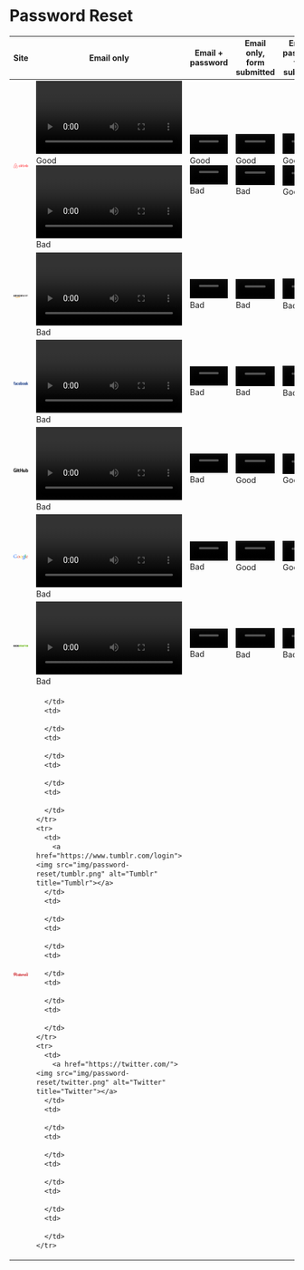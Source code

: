 # Password Reset


<table class="password-reset-comparison">
  <thead>
    <tr>
      <th>Site</th>
      <th>Email only</th>
      <th>Email + password</th>
      <th>Email only, form submitted</th>
      <th>Email + password, form submitted</th>
      <th>Different email + password</th>
    </tr>
  </thead>
  <tbody>
    <tr>
      <td>
        <a href="https://www.airbnb.com/"><img src="img/password-reset/airbnb.png" alt="Airbnb" title="Airbnb"></a>
      </td>
      <td>
        <video controls width="100%">
          <source src="../password-reset-screencasts/screencasts/airbnb_1.webm" type='video/webm;codecs="vp8, vorbis"'>
          <source src="../password-reset-screencasts/screencasts/airbnb_1.mp4" type='video/mp4;codecs="avc1.42E01E, mp4a.40.2"'>
        </video>
        <span class="good">Good</span>
        <video controls width="100%">
          <source src="../password-reset-screencasts/screencasts/airbnb_6.webm" type='video/webm;codecs="vp8, vorbis"'>
          <source src="../password-reset-screencasts/screencasts/airbnb_6.mp4" type='video/mp4;codecs="avc1.42E01E, mp4a.40.2"'>
        </video>
        <span class="bad">Bad</span>
      </td>
      <td>
        <video controls width="100%">
          <source src="../password-reset-screencasts/screencasts/airbnb_2.webm" type='video/webm;codecs="vp8, vorbis"'>
          <source src="../password-reset-screencasts/screencasts/airbnb_2.mp4" type='video/mp4;codecs="avc1.42E01E, mp4a.40.2"'>
        </video>
        <span class="good">Good</span>
        <video controls width="100%">
          <source src="../password-reset-screencasts/screencasts/airbnb_7.webm" type='video/webm;codecs="vp8, vorbis"'>
          <source src="../password-reset-screencasts/screencasts/airbnb_7.mp4" type='video/mp4;codecs="avc1.42E01E, mp4a.40.2"'>
        </video>
        <span class="bad">Bad</span>
      </td>
      <td>
        <video controls width="100%">
          <source src="../password-reset-screencasts/screencasts/airbnb_3.webm" type='video/webm;codecs="vp8, vorbis"'>
          <source src="../password-reset-screencasts/screencasts/airbnb_3.mp4" type='video/mp4;codecs="avc1.42E01E, mp4a.40.2"'>
        </video>
        <span class="good">Good</span>
        <video controls width="100%">
          <source src="../password-reset-screencasts/screencasts/airbnb_8.webm" type='video/webm;codecs="vp8, vorbis"'>
          <source src="../password-reset-screencasts/screencasts/airbnb_8.mp4" type='video/mp4;codecs="avc1.42E01E, mp4a.40.2"'>
        </video>
        <span class="bad">Bad</span>
      </td>
      <td>
        <video controls width="100%">
          <source src="../password-reset-screencasts/screencasts/airbnb_4.webm" type='video/webm;codecs="vp8, vorbis"'>
          <source src="../password-reset-screencasts/screencasts/airbnb_4.mp4" type='video/mp4;codecs="avc1.42E01E, mp4a.40.2"'>
        </video>
        <span class="good">Good</span>
        <video controls width="100%">
          <source src="../password-reset-screencasts/screencasts/airbnb_9.webm" type='video/webm;codecs="vp8, vorbis"'>
          <source src="../password-reset-screencasts/screencasts/airbnb_9.mp4" type='video/mp4;codecs="avc1.42E01E, mp4a.40.2"'>
        </video>
        <span class="good">Good</span>
      </td>
      <td>
        <video controls width="100%">
          <source src="../password-reset-screencasts/screencasts/airbnb_5.webm" type='video/webm;codecs="vp8, vorbis"'>
          <source src="../password-reset-screencasts/screencasts/airbnb_5.mp4" type='video/mp4;codecs="avc1.42E01E, mp4a.40.2"'>
        </video>
        <span class="good">Good</span>
        <video controls width="100%">
          <source src="../password-reset-screencasts/screencasts/airbnb_10.webm" type='video/webm;codecs="vp8, vorbis"'>
          <source src="../password-reset-screencasts/screencasts/airbnb_10.mp4" type='video/mp4;codecs="avc1.42E01E, mp4a.40.2"'>
        </video>
        <span class="good">Good</span>
      </td>
    </tr>
    <tr>
      <td>
        <a href="https://www.amazon.com/gp/sign-in.html"><img src="img/password-reset/amazon.png" alt="Amazon" title="Amazon"></a>
      </td>
      <td>
        <video controls width="100%">
          <source src="../password-reset-screencasts/screencasts/amazon_1.webm" type='video/webm;codecs="vp8, vorbis"'>
          <source src="../password-reset-screencasts/screencasts/amazon_1.mp4" type='video/mp4;codecs="avc1.42E01E, mp4a.40.2"'>
        </video>
        <span class="bad">Bad</span>
      </td>
      <td>
        <video controls width="100%">
          <source src="../password-reset-screencasts/screencasts/amazon_2.webm" type='video/webm;codecs="vp8, vorbis"'>
          <source src="../password-reset-screencasts/screencasts/amazon_2.mp4" type='video/mp4;codecs="avc1.42E01E, mp4a.40.2"'>
        </video>
        <span class="bad">Bad</span>
      </td>
      <td>
        <video controls width="100%">
          <source src="../password-reset-screencasts/screencasts/amazon_3.webm" type='video/webm;codecs="vp8, vorbis"'>
          <source src="../password-reset-screencasts/screencasts/amazon_3.mp4" type='video/mp4;codecs="avc1.42E01E, mp4a.40.2"'>
        </video>
        <span class="bad">Bad</span>
      </td>
      <td>
        <video controls width="100%">
          <source src="../password-reset-screencasts/screencasts/amazon_4.webm" type='video/webm;codecs="vp8, vorbis"'>
          <source src="../password-reset-screencasts/screencasts/amazon_4.mp4" type='video/mp4;codecs="avc1.42E01E, mp4a.40.2"'>
        </video>
        <span class="bad">Bad</span>
      </td>
      <td>
        <video controls width="100%">
          <source src="../password-reset-screencasts/screencasts/amazon_5.webm" type='video/webm;codecs="vp8, vorbis"'>
          <source src="../password-reset-screencasts/screencasts/amazon_5.mp4" type='video/mp4;codecs="avc1.42E01E, mp4a.40.2"'>
        </video>
        <span class="good">Good</span>
      </td>
    </tr>
    <tr>
      <td>
        <a href="https://www.facebook.com/"><img src="img/password-reset/facebook.png" alt="Facebook" title="Facebook"></a>
      </td>
      <td>
        <video controls width="100%">
          <source src="../password-reset-screencasts/screencasts/facebook_1.webm" type='video/webm;codecs="vp8, vorbis"'>
          <source src="../password-reset-screencasts/screencasts/facebook_1.mp4" type='video/mp4;codecs="avc1.42E01E, mp4a.40.2"'>
        </video>
        <span class="bad">Bad</span>
      </td>
      <td>
        <video controls width="100%">
          <source src="../password-reset-screencasts/screencasts/facebook_2.webm" type='video/webm;codecs="vp8, vorbis"'>
          <source src="../password-reset-screencasts/screencasts/facebook_2.mp4" type='video/mp4;codecs="avc1.42E01E, mp4a.40.2"'>
        </video>
        <span class="bad">Bad</span>
      </td>
      <td>
        <video controls width="100%">
          <source src="../password-reset-screencasts/screencasts/facebook_3.webm" type='video/webm;codecs="vp8, vorbis"'>
          <source src="../password-reset-screencasts/screencasts/facebook_3.mp4" type='video/mp4;codecs="avc1.42E01E, mp4a.40.2"'>
        </video>
        <span class="bad">Bad</span>
      </td>
      <td>
        <video controls width="100%">
          <source src="../password-reset-screencasts/screencasts/facebook_4.webm" type='video/webm;codecs="vp8, vorbis"'>
          <source src="../password-reset-screencasts/screencasts/facebook_4.mp4" type='video/mp4;codecs="avc1.42E01E, mp4a.40.2"'>
        </video>
        <span class="bad">Bad</span>
      </td>
      <td>
        <video controls width="100%">
          <source src="../password-reset-screencasts/screencasts/facebook_5.webm" type='video/webm;codecs="vp8, vorbis"'>
          <source src="../password-reset-screencasts/screencasts/facebook_5.mp4" type='video/mp4;codecs="avc1.42E01E, mp4a.40.2"'>
        </video>
        <span class="good">Good</span>
      </td>
    </tr>
    <tr>
      <td>
        <a href="https://github.com/"><img src="img/password-reset/github.png" alt="GitHub" title="GitHub"></a>
      </td>
      <td>
        <video controls width="100%">
          <source src="../password-reset-screencasts/screencasts/github_1.webm" type='video/webm;codecs="vp8, vorbis"'>
          <source src="../password-reset-screencasts/screencasts/github_1.mp4" type='video/mp4;codecs="avc1.42E01E, mp4a.40.2"'>
        </video>
        <span class="bad">Bad</span>
      </td>
      <td>
        <video controls width="100%">
          <source src="../password-reset-screencasts/screencasts/github_2.webm" type='video/webm;codecs="vp8, vorbis"'>
          <source src="../password-reset-screencasts/screencasts/github_2.mp4" type='video/mp4;codecs="avc1.42E01E, mp4a.40.2"'>
        </video>
        <span class="bad">Bad</span>
      </td>
      <td>
        <video controls width="100%">
          <source src="../password-reset-screencasts/screencasts/github_3.webm" type='video/webm;codecs="vp8, vorbis"'>
          <source src="../password-reset-screencasts/screencasts/github_3.mp4" type='video/mp4;codecs="avc1.42E01E, mp4a.40.2"'>
        </video>
        <span class="bad">Good</span>
      </td>
      <td>
        <video controls width="100%">
          <source src="../password-reset-screencasts/screencasts/github_4.webm" type='video/webm;codecs="vp8, vorbis"'>
          <source src="../password-reset-screencasts/screencasts/github_4.mp4" type='video/mp4;codecs="avc1.42E01E, mp4a.40.2"'>
        </video>
        <span class="good">Good</span>
      </td>
      <td>
        <video controls width="100%">
          <source src="../password-reset-screencasts/screencasts/github_5.webm" type='video/webm;codecs="vp8, vorbis"'>
          <source src="../password-reset-screencasts/screencasts/github_5.mp4" type='video/mp4;codecs="avc1.42E01E, mp4a.40.2"'>
        </video>
        <span class="bad">Bad</span>
      </td>
    </tr>
    <tr>
      <td>
        <a href="https://accounts.google.com/ServiceLogin"><img src="img/password-reset/google.png" alt="Google" title="Google"></a>
      </td>
      <td>
        <video controls width="100%">
          <source src="../password-reset-screencasts/screencasts/google_1.webm" type='video/webm;codecs="vp8, vorbis"'>
          <source src="../password-reset-screencasts/screencasts/google_1.mp4" type='video/mp4;codecs="avc1.42E01E, mp4a.40.2"'>
        </video>
        <span class="bad">Bad</span>
      </td>
      <td>
        <video controls width="100%">
          <source src="../password-reset-screencasts/screencasts/google_2.webm" type='video/webm;codecs="vp8, vorbis"'>
          <source src="../password-reset-screencasts/screencasts/google_2.mp4" type='video/mp4;codecs="avc1.42E01E, mp4a.40.2"'>
        </video>
        <span class="bad">Bad</span>
      </td>
      <td>
        <video controls width="100%">
          <source src="../password-reset-screencasts/screencasts/google_3.webm" type='video/webm;codecs="vp8, vorbis"'>
          <source src="../password-reset-screencasts/screencasts/google_3.mp4" type='video/mp4;codecs="avc1.42E01E, mp4a.40.2"'>
        </video>
        <span class="good">Good</span>
      </td>
      <td>
        <video controls width="100%">
          <source src="../password-reset-screencasts/screencasts/google_4.webm" type='video/webm;codecs="vp8, vorbis"'>
          <source src="../password-reset-screencasts/screencasts/google_4.mp4" type='video/mp4;codecs="avc1.42E01E, mp4a.40.2"'>
        </video>
        <span class="good">Good</span>
      </td>
      <td>
        <video controls width="100%">
          <source src="../password-reset-screencasts/screencasts/google_5.webm" type='video/webm;codecs="vp8, vorbis"'>
          <source src="../password-reset-screencasts/screencasts/google_5.mp4" type='video/mp4;codecs="avc1.42E01E, mp4a.40.2"'>
        </video>
        <span class="good">Good</span>
      </td>
    </tr>
    <tr>
      <td>
        <a href="https://www.kickstarter.com/login"><img src="img/password-reset/kickstarter.png" alt="Kickstarter" title="Kickstarter"></a>
      </td>
      <td>
        <video controls width="100%">
          <source src="../password-reset-screencasts/screencasts/kickstarter_1.webm" type='video/webm;codecs="vp8, vorbis"'>
          <source src="../password-reset-screencasts/screencasts/kickstarter_1.mp4" type='video/mp4;codecs="avc1.42E01E, mp4a.40.2"'>
        </video>
        <span class="bad">Bad</span>
      </td>
      <td>
        <video controls width="100%">
          <source src="../password-reset-screencasts/screencasts/kickstarter_2.webm" type='video/webm;codecs="vp8, vorbis"'>
          <source src="../password-reset-screencasts/screencasts/kickstarter_2.mp4" type='video/mp4;codecs="avc1.42E01E, mp4a.40.2"'>
        </video>
        <span class="bad">Bad</span>
      </td>
      <td>
        <video controls width="100%">
          <source src="../password-reset-screencasts/screencasts/kickstarter_3.webm" type='video/webm;codecs="vp8, vorbis"'>
          <source src="../password-reset-screencasts/screencasts/kickstarter_3.mp4" type='video/mp4;codecs="avc1.42E01E, mp4a.40.2"'>
        </video>
        <span class="bad">Bad</span>
      </td>
      <td>
        <video controls width="100%">
          <source src="../password-reset-screencasts/screencasts/kickstarter_4.webm" type='video/webm;codecs="vp8, vorbis"'>
          <source src="../password-reset-screencasts/screencasts/kickstarter_4.mp4" type='video/mp4;codecs="avc1.42E01E, mp4a.40.2"'>
        </video>
        <span class="bad">Bad</span>
      </td>
      <td>
        <video controls width="100%">
          <source src="../password-reset-screencasts/screencasts/kickstarter_5.webm" type='video/webm;codecs="vp8, vorbis"'>
          <source src="../password-reset-screencasts/screencasts/kickstarter_5.mp4" type='video/mp4;codecs="avc1.42E01E, mp4a.40.2"'>
        </video>
        <span class="good">Good</span>
      </td>
    </tr>
    <tr>
      <td>
        <a href="https://www.pinterest.com/login/"><img src="img/password-reset/pinterest.png" alt="Pinterest" title="Pinterest"></a>
      </td>
      <td>

      </td>
      <td>

      </td>
      <td>

      </td>
      <td>

      </td>
      <td>

      </td>
    </tr>
    <tr>
      <td>
        <a href="https://www.tumblr.com/login"><img src="img/password-reset/tumblr.png" alt="Tumblr" title="Tumblr"></a>
      </td>
      <td>

      </td>
      <td>

      </td>
      <td>

      </td>
      <td>

      </td>
      <td>

      </td>
    </tr>
    <tr>
      <td>
        <a href="https://twitter.com/"><img src="img/password-reset/twitter.png" alt="Twitter" title="Twitter"></a>
      </td>
      <td>

      </td>
      <td>

      </td>
      <td>

      </td>
      <td>

      </td>
      <td>

      </td>
    </tr>
  </tbody>
</table>
